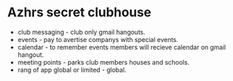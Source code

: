# Azhrs secret clubhouse

* club messaging - club only gmail hangouts.
* events - pay to avertise companys with special events.
* calendar - to remember events members will recieve calendar on gmail hangout.
* meeting points - parks club members houses and schools.
* rang of app global or limited - global.  